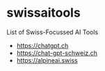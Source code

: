 # swissaitools
List of Swiss-Focussed AI Tools
- https://chatgpt.ch
- https://chat-gpt-schweiz.ch
- https://alpineai.swiss
